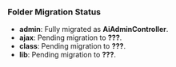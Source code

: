 ### Folder Migration Status
- **admin**: Fully migrated as **AiAdminController**.
- **ajax**: Pending migration to **???**.
- **class**: Pending migration to **???**.
- **lib**: Pending migration to **???**.
